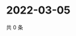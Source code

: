 # 2022-03-05

共 0 条

<!-- BEGIN WEIBO -->
<!-- 最后更新时间 Sat Mar 05 2022 13:00:36 GMT+0800 (China Standard Time) -->

<!-- END WEIBO -->
